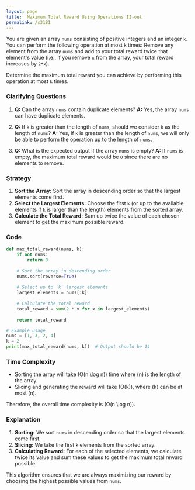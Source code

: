 ```yaml
---
layout: page
title:  Maximum Total Reward Using Operations II-out
permalink: /s3181
---
```

You are given an array `nums` consisting of positive integers and an integer `k`. You can perform the following operation at most `k` times: Remove any element from the array `nums` and add to your total reward twice that element's value (i.e., if you remove `x` from the array, your total reward increases by `2*x`).

Determine the maximum total reward you can achieve by performing this operation at most `k` times.

### Clarifying Questions
1. **Q:** Can the array `nums` contain duplicate elements?
   **A:** Yes, the array `nums` can have duplicate elements.

2. **Q:** If `k` is greater than the length of `nums`, should we consider `k` as the length of `nums`?
   **A:** Yes, if `k` is greater than the length of `nums`, we will only be able to perform the operation up to the length of `nums`.

3. **Q:** What is the expected output if the array `nums` is empty?
   **A:** If `nums` is empty, the maximum total reward would be `0` since there are no elements to remove.

### Strategy
1. **Sort the Array:** Sort the array in descending order so that the largest elements come first.
2. **Select the Largest Elements:** Choose the first `k` (or up to the available elements if `k` is larger than the length) elements from the sorted array.
3. **Calculate the Total Reward:** Sum up twice the value of each chosen element to get the maximum possible reward.

### Code
```python
def max_total_reward(nums, k):
    if not nums:
        return 0
    
    # Sort the array in descending order
    nums.sort(reverse=True)
    
    # Select up to `k` largest elements
    largest_elements = nums[:k]
    
    # Calculate the total reward
    total_reward = sum(2 * x for x in largest_elements)
    
    return total_reward

# Example usage
nums = [1, 3, 2, 4]
k = 2
print(max_total_reward(nums, k))  # Output should be 14
```

### Time Complexity
- Sorting the array will take \(O(n \log n)\) time where \(n\) is the length of the array.
- Slicing and generating the reward will take \(O(k)\), where \(k\) can be at most \(n\).

Therefore, the overall time complexity is \(O(n \log n)\).

### Explanation
1. **Sorting:** We sort `nums` in descending order so that the largest elements come first.
2. **Slicing:** We take the first `k` elements from the sorted array.
3. **Calculating Reward:** For each of the selected elements, we calculate twice its value and sum these values to get the maximum total reward possible. 

This algorithm ensures that we are always maximizing our reward by choosing the highest possible values from `nums`.
